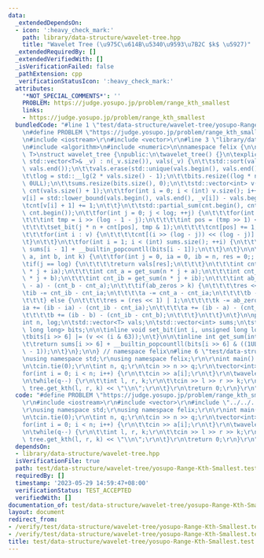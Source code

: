 ```yaml
---
data:
  _extendedDependsOn:
  - icon: ':heavy_check_mark:'
    path: library/data-structure/wavelet-tree.hpp
    title: "Wavelet Tree (\u975C\u614B\u5340\u9593\u7B2C $k$ \u5927)"
  _extendedRequiredBy: []
  _extendedVerifiedWith: []
  _isVerificationFailed: false
  _pathExtension: cpp
  _verificationStatusIcon: ':heavy_check_mark:'
  attributes:
    '*NOT_SPECIAL_COMMENTS*': ''
    PROBLEM: https://judge.yosupo.jp/problem/range_kth_smallest
    links:
    - https://judge.yosupo.jp/problem/range_kth_smallest
  bundledCode: "#line 1 \"test/data-structure/wavelet-tree/yosupo-Range-Kth-Smallest.test.cpp\"\
    \n#define PROBLEM \"https://judge.yosupo.jp/problem/range_kth_smallest\"\r\n\r\
    \n#include <iostream>\r\n#include <vector>\r\n#line 3 \"library/data-structure/wavelet-tree.hpp\"\
    \n#include <algorithm>\n#include <numeric>\n\nnamespace felix {\n\ntemplate<class\
    \ T>\nstruct wavelet_tree {\npublic:\n\twavelet_tree() {}\n\texplicit wavelet_tree(const\
    \ std::vector<T>& _v) : n(_v.size()), vals(_v) {\n\t\tstd::sort(vals.begin(),\
    \ vals.end());\n\t\tvals.erase(std::unique(vals.begin(), vals.end()), vals.end());\n\
    \t\tlog = std::__lg(2 * vals.size() - 1);\n\t\tbits.resize((log * n + 64) >> 6,\
    \ 0ULL);\n\t\tsums.resize(bits.size(), 0);\n\t\tstd::vector<int> v(_v.size()),\
    \ cnt(vals.size() + 1);\n\t\tfor(int i = 0; i < (int) v.size(); i++) {\n\t\t\t\
    v[i] = std::lower_bound(vals.begin(), vals.end(), _v[i]) - vals.begin();\n\t\t\
    \tcnt[v[i] + 1] += 1;\n\t\t}\n\t\tstd::partial_sum(cnt.begin(), cnt.end() - 1,\
    \ cnt.begin());\n\t\tfor(int j = 0; j < log; ++j) {\n\t\t\tfor(int i : v) {\n\t\
    \t\t\tint tmp = i >> (log - 1 - j);\n\t\t\t\tint pos = (tmp >> 1) << (log - j);\n\
    \t\t\t\tset_bit(j * n + cnt[pos], tmp & 1);\n\t\t\t\tcnt[pos] += 1;\n\t\t\t}\n\
    \t\t\tfor(int i : v) {\n\t\t\t\tcnt[(i >> (log - j)) << (log - j)] -= 1;\n\t\t\
    \t}\n\t\t}\n\t\tfor(int i = 1; i < (int) sums.size(); ++i) {\n\t\t\tsums[i] =\
    \ sums[i - 1] + __builtin_popcountll(bits[i - 1]);\n\t\t}\n\t}\n\n\tT get_kth(int\
    \ a, int b, int k) {\n\t\tfor(int j = 0, ia = 0, ib = n, res = 0;; j++) {\n\t\t\
    \tif(j == log) {\n\t\t\t\treturn vals[res];\n\t\t\t}\n\t\t\tint cnt_ia = get_sum(n\
    \ * j + ia);\n\t\t\tint cnt_a = get_sum(n * j + a);\n\t\t\tint cnt_b = get_sum(n\
    \ * j + b);\n\t\t\tint cnt_ib = get_sum(n * j + ib);\n\t\t\tint ab_zeros = (b\
    \ - a) - (cnt_b - cnt_a);\n\t\t\tif(ab_zeros > k) {\n\t\t\t\tres <<= 1;\n\t\t\t\
    \tib -= cnt_ib - cnt_ia;\n\t\t\t\ta -= cnt_a - cnt_ia;\n\t\t\t\tb -= cnt_b - cnt_ia;\n\
    \t\t\t} else {\n\t\t\t\tres = (res << 1) | 1;\n\t\t\t\tk -= ab_zeros;\n\t\t\t\t\
    ia += (ib - ia) - (cnt_ib - cnt_ia);\n\t\t\t\ta += (ib - a) - (cnt_ib - cnt_a);\n\
    \t\t\t\tb += (ib - b) - (cnt_ib - cnt_b);\n\t\t\t}\n\t\t}\n\t}\n\nprivate:\n\t\
    int n, log;\n\tstd::vector<T> vals;\n\tstd::vector<int> sums;\n\tstd::vector<unsigned\
    \ long long> bits;\n\n\tinline void set_bit(int i, unsigned long long v) { \n\t\
    \tbits[i >> 6] |= (v << (i & 63));\n\t}\n\n\tinline int get_sum(int i) const {\n\
    \t\treturn sums[i >> 6] + __builtin_popcountll(bits[i >> 6] & ((1ULL << (i & 63))\
    \ - 1));\n\t}\n};\n\n} // namespace felix\n#line 6 \"test/data-structure/wavelet-tree/yosupo-Range-Kth-Smallest.test.cpp\"\
    \nusing namespace std;\r\nusing namespace felix;\r\n\r\nint main() {\r\n\tios::sync_with_stdio(false);\r\
    \n\tcin.tie(0);\r\n\tint n, q;\r\n\tcin >> n >> q;\r\n\tvector<int> a(n);\r\n\t\
    for(int i = 0; i < n; i++) {\r\n\t\tcin >> a[i];\r\n\t}\r\n\twavelet_tree tree(a);\r\
    \n\twhile(q--) {\r\n\t\tint l, r, k;\r\n\t\tcin >> l >> r >> k;\r\n\t\tcout <<\
    \ tree.get_kth(l, r, k) << \"\\n\";\r\n\t}\r\n\treturn 0;\r\n}\r\n"
  code: "#define PROBLEM \"https://judge.yosupo.jp/problem/range_kth_smallest\"\r\n\
    \r\n#include <iostream>\r\n#include <vector>\r\n#include \"../../../library/data-structure/wavelet-tree.hpp\"\
    \r\nusing namespace std;\r\nusing namespace felix;\r\n\r\nint main() {\r\n\tios::sync_with_stdio(false);\r\
    \n\tcin.tie(0);\r\n\tint n, q;\r\n\tcin >> n >> q;\r\n\tvector<int> a(n);\r\n\t\
    for(int i = 0; i < n; i++) {\r\n\t\tcin >> a[i];\r\n\t}\r\n\twavelet_tree tree(a);\r\
    \n\twhile(q--) {\r\n\t\tint l, r, k;\r\n\t\tcin >> l >> r >> k;\r\n\t\tcout <<\
    \ tree.get_kth(l, r, k) << \"\\n\";\r\n\t}\r\n\treturn 0;\r\n}\r\n"
  dependsOn:
  - library/data-structure/wavelet-tree.hpp
  isVerificationFile: true
  path: test/data-structure/wavelet-tree/yosupo-Range-Kth-Smallest.test.cpp
  requiredBy: []
  timestamp: '2023-05-29 14:59:47+08:00'
  verificationStatus: TEST_ACCEPTED
  verifiedWith: []
documentation_of: test/data-structure/wavelet-tree/yosupo-Range-Kth-Smallest.test.cpp
layout: document
redirect_from:
- /verify/test/data-structure/wavelet-tree/yosupo-Range-Kth-Smallest.test.cpp
- /verify/test/data-structure/wavelet-tree/yosupo-Range-Kth-Smallest.test.cpp.html
title: test/data-structure/wavelet-tree/yosupo-Range-Kth-Smallest.test.cpp
---
```


